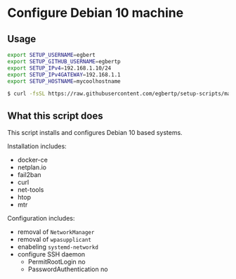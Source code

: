 # Configure Debian 10 machine

## Usage

```sh
export SETUP_USERNAME=egbert
export SETUP_GITHUB_USERNAME=egbertp
export SETUP_IPv4=192.168.1.10/24
export SETUP_IPv4GATEWAY=192.168.1.1
export SETUP_HOSTNAME=mycoolhostname

$ curl -fsSL https://raw.githubusercontent.com/egbertp/setup-scripts/master/debian/10/setup.sh -o setup.sh && sh setup.sh
```

## What this script does

This script installs and configures Debian 10 based systems.

Installation includes: 

* docker-ce
* netplan.io
* fail2ban
* curl
* net-tools
* htop
* mtr

Configuration includes: 
* removal of `NetworkManager`
* removal of `wpasupplicant`
* enabeling `systemd-networkd`
* configure SSH daemon
    * PermitRootLogin no
    * PasswordAuthentication no

